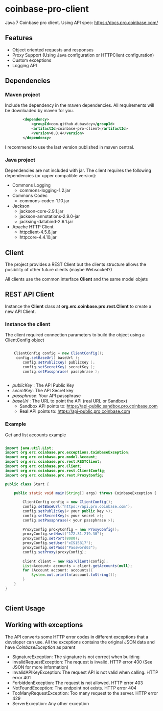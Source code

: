 # coinbase-pro-client

Java 7 Coinbase pro client. Using API spec: https://docs.pro.coinbase.com/



## Features

* Object oriented requests and responses
* Proxy Support (Using Java configuration or HTTPClient configuration)
* Custom exceptions
* Logging API


## Dependencies

### Maven project

Include the dependency in the maven dependencies. All requirements will be downloaded by maven for you.

```xml
		<dependency>
			<groupId>com.github.dubasdey</groupId>
			<artifactId>coinbase-pro-client</artifactId>
			<version>0.0.4</version>
		</dependency>
```
I recommend to use the last version published in maven central.

### Java project

Dependencies are not included with jar. The client requires the following dependencies (or upper compatible version):

* Commons Logging
    * commons-logging-1.2.jar
* Commons Codec
    * commons-codec-1.10.jar
* Jackson
    * jackson-core-2.9.1.jar
    * jackson-annotations-2.9.0-jar
    * jacksing-databind-2.9.1.jar
* Apache HTTP Client
    * httpclient-4.5.6.jar 
    * httpcore-4.4.10.jar

## Client

The project provides a REST Client but the clients structure allows the posibility of other future clients
(maybe Websocket?)

All clients use the common interface __Client__ and the same model objets

## REST API Client

Instance the **Client** class at **org.erc.coinbase.pro.rest.Client** to create a new API Client.

### Instance the client
The client required connection parameters to build the object using a ClientConfig object

```java

    ClientConfig config = new ClientConfig();
	 config.setBaseUrl( baseUrl );
		config.setPublicKey( publicKey );
		config.setSecretKey( secretKey );
		config.setPassphrase( passphrase );
    
```

* _publicKey_ : The API Public Key
* _secretKey_: The API Secret key
* _passphrase_: Your API passphrase
* _baseUrl_ : The URL to point the API (real URL or Sandbox)
    * Sandbox API points to: https://api-public.sandbox.pro.coinbase.com
    * Real API points to: https://api-public.pro.coinbase.com

### Example

Get and list accounts example

```java

import java.util.List;
import org.erc.coinbase.pro.exceptions.CoinbaseException;
import org.erc.coinbase.pro.model.Account;
import org.erc.coinbase.pro.rest.RESTClient;
import org.erc.coinbase.pro.Client;
import org.erc.coinbase.pro.rest.ClientConfig;
import org.erc.coinbase.pro.rest.ProxyConfig;

public class Start {

	public static void main(String[] args) throws CoinbaseException {
		
		ClientConfig config = new ClientConfig();
		config.setBaseUrl("https://api.pro.coinbase.com");
		config.setPublicKey(< your public key >);
		config.setSecretKey(< your secret >);
		config.setPassphrase(< your passphrase >);
		
		ProxyConfig proxyConfig = new ProxyConfig();
		proxyConfig.setHost("172.31.219.30");
		proxyConfig.setPort(8080);
		proxyConfig.setUser("xIS15817");
		proxyConfig.setPass("Password03");
		config.setProxy(proxyConfig);
		
		Client client = new RESTClient(config);
		List<Account> accounts = client.getAccounts(null);
		for (Account account: accounts){
			System.out.println(account.toString());
		}
	}
}
		
```

## Client Usage

## Working with exceptions

The API converts some HTTP error codes in different exceptions that a developer can use.
All the exceptions contains the original JSON data and have _CoinbaseException_ as parent

* SignatureException: The signature is not correct when building
* InvalidRequestException: The request is invalid. HTTP error 400 (See JSON for more information)
* InvalidAPIKeyException: The request API is not valid when calling. HTTP error 401
* ForbiddenException: The request is not allowed. HTTP error 403
* NotFoundException: The endpoint not exists. HTTP error 404
* TooManyRequestException: Too many request to the server. HTTP error 429
* ServerException: Any other exception

